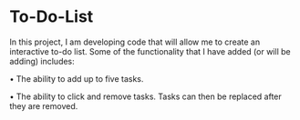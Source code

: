 # To-Do-List
In this project, I am developing code that will allow me to create an interactive to-do list. Some of the functionality that I have added (or will be adding) includes:

• The ability to add up to five tasks.

• The ability to click and remove tasks. Tasks can then be replaced after they are removed.
